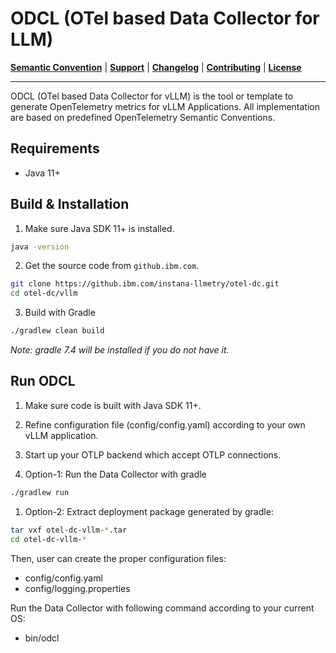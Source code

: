 # ODCL (OTel based Data Collector for LLM)

**[Semantic Convention](docs/semconv)** |
**[Support](docs/support/README.md)** |
**[Changelog](CHANGELOG.md)** |
**[Contributing](CONTRIBUTING.md)** |
**[License](LICENSE)**

---
ODCL (OTel based Data Collector for vLLM) is the tool or template to generate OpenTelemetry metrics for vLLM Applications. All implementation are based on predefined OpenTelemetry Semantic Conventions.

## Requirements

- Java 11+

## Build & Installation

1) Make sure Java SDK 11+ is installed.
```bash
java -version
```

2) Get the source code from `github.ibm.com`.
```bash
git clone https://github.ibm.com/instana-llmetry/otel-dc.git
cd otel-dc/vllm
```

3) Build with Gradle
```bash
./gradlew clean build
```
*Note: gradle 7.4 will be installed if you do not have it.*

## Run ODCL

1) Make sure code is built with Java SDK 11+.

2) Refine configuration file (config/config.yaml) according to your own vLLM application. 

3) Start up your OTLP backend which accept OTLP connections. 

1) Option-1: Run the Data Collector with gradle
```bash
./gradlew run
```
1) Option-2: Extract deployment package generated by gradle:
```bash
tar vxf otel-dc-vllm-*.tar
cd otel-dc-vllm-*
```

Then, user can create the proper configuration files:
  - config/config.yaml
  - config/logging.properties

Run the Data Collector with following command according to your current OS:
  - bin/odcl
